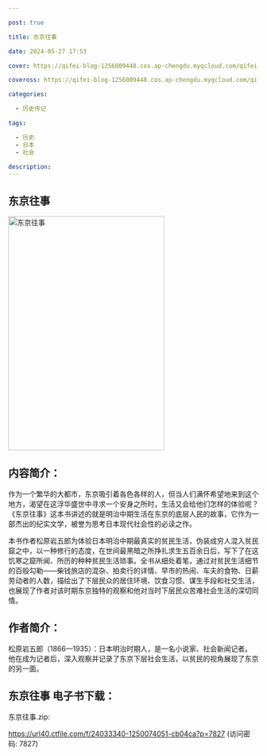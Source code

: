 ```yaml
---

post: true

title: 东京往事

date: 2024-05-27 17:53

cover: https://qifei-blog-1256009448.cos.ap-chengdu.myqcloud.com/qifei-blog/660e171b9f345e8d031df954.jpg

coveross: https://qifei-blog-1256009448.cos.ap-chengdu.myqcloud.com/qifei-blog/660e171b9f345e8d031df954.jpg

categories:

  - 历史传记

tags:

  - 历史
  - 日本
  - 社会

description:
---
```


## 东京往事
<img alt="东京往事 " class="aligncenter loading" data-was-processed="true" decoding="async" fetchpriority="high" height="471" src="https://qifei-blog-1256009448.cos.ap-chengdu.myqcloud.com/qifei-blog/660e171b9f345e8d031df954.jpg" style="cursor: zoom-in;" width="314"/>

## 内容简介：

作为一个繁华的大都市，东京吸引着各色各样的人，但当人们满怀希望地来到这个地方，渴望在这浮华盛世中寻求一个安身之所时，生活又会给他们怎样的体验呢？《东京往事》这本书讲述的就是明治中期生活在东京的底层人民的故事，它作为一部杰出的纪实文学，被誉为思考日本现代社会性的必读之作。

本书作者松原岩五郎为体验日本明治中期最真实的贫民生活，伪装成穷人混入贫民窟之中，以一种修行的态度，在世间最黑暗之所挣扎求生五百余日后，写下了在这饥寒之窟所闻、所历的种种贫民生活琐事。全书从细处着笔，通过对贫民生活细节的百般勾勒——柴钱旅店的混杂、拍卖行的详情、早市的热闹、车夫的食物、日薪劳动者的人数，描绘出了下层民众的居住环境、饮食习惯、谋生手段和社交生活，也展现了作者对该时期东京独特的观察和他对当时下层民众苦难社会生活的深切同情。

## 作者简介：

松原岩五郎（1866—1935）：日本明治时期人，是一名小说家、社会新闻记者。他在成为记者后，深入观察并记录了东京下层社会生活，以贫民的视角展现了东京的另一面。

## 东京往事 电子书下载：



东京往事.zip: 

https://url40.ctfile.com/f/24033340-1250074051-cb04ca?p=7827 (访问密码: 7827)
